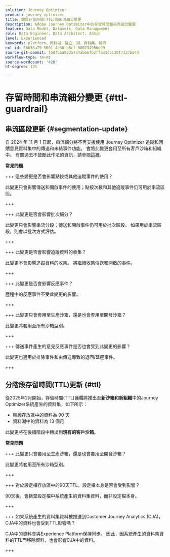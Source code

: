 ```yaml
---
solution: Journey Optimizer
product: journey optimizer
title: 關於存留時間(TTL)和串流細分變更
description: Adobe Journey Optimizer中的存留時間和串流細分變更
feature: Data Model, Datasets, Data Management
role: Data Engineer, Data Architect, Admin
level: Experienced
keywords: platform、資料湖、建立、湖、資料集、輪廓
exl-id: 08633a79-5601-4e36-b8cf-080234956d99
source-git-commit: f5df65a0225754ab66fb2ffa33c5130f7137b644
workflow-type: tm+mt
source-wordcount: '428'
ht-degree: 13%

---
```


# 存留時間和串流細分變更 {#ttl-guardrail}

## 串流區段更新 {#segmentation-update}

自 2024 年 11 月 1 日起，串流細分將不再支援使用 Journey Optimizer 追蹤和回饋意見資料集中的傳送和未結事件功能。 會將此變更套用至所有客戶沙箱和組織中。 有關過去不鼓勵此作法的資訊，請參閱[這裡](../audience/about-audiences.md#streaming-segmentation-events-guardrails)。

**常見問題**

+++ 這些變更是否會影響點按或其他追蹤事件的使用？

此變更只會影響傳送和開啟事件的使用；點按次數和其他追蹤事件仍可用於串流區段。

+++

+++ 此變更是否會影響批次細分？

此變更只會影響串流分段；傳送和開啟事件仍可用於批次區段。 如果用於串流區段，則會以批次方式評估。

+++

+++ 此變更是否會影響追蹤資料的收集？

此變更不會影響追蹤資料的收集。 將繼續收集傳送和開啟的事件。

+++


+++ 此變更是否會影響反應事件？

歷程中的反應事件不受此變更的影響。

+++


+++ 此變更只會套用至生產沙箱，還是也會套用至開發沙箱？

此變更將套用至所有沙箱型別。

+++

+++ 傳送事件產生的意見反應事件是否也會受到此變更的影響？

此變更也適用於排除事件和由傳送導致的退回/延遲事件。

+++

## 分階段存留時間(TTL)更新 {#ttl}

從2025年2月開始，存留時間(TTL)護欄將推出至&#x200B;**新沙箱和新組織**&#x200B;中的Journey Optimizer系統產生的資料集，如下所示：

* 輪廓存放區中的資料為 90 天
* 資料湖中的資料為 13 個月

此變更將在後續階段中轉出到&#x200B;**現有的客戶沙箱**。

**常見問題**

+++ 此變更只會套用至生產沙箱，還是也會套用至開發沙箱？

此變更將套用至所有沙箱型別。

+++

+++ 對於設定檔存放區中的90天TTL，設定檔本身是否會受到影響？

90天後，會捨棄設定檔中系統產生的資料集資料，而非設定檔本身。

+++

+++ 如果系統產生的資料集資料被推送到Customer Journey Analytics (CJA)，CJA中的資料也會受到TTL影響嗎？

CJA中的資料會與Experience Platform保持同步。 因此，因系統產生的資料集資料的TTL而移除資料，也會影響CJA中的資料。

+++
